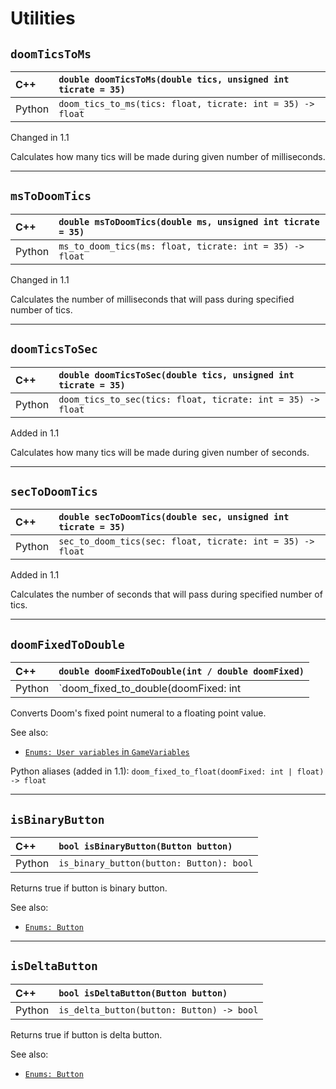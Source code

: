 # Utilities


## `doomTicsToMs`

| C++    | `double doomTicsToMs(double tics, unsigned int ticrate = 35)` |
| :--    | :--                                                           |
| Python | `doom_tics_to_ms(tics: float, ticrate: int = 35) -> float`    |

Changed in 1.1

Calculates how many tics will be made during given number of milliseconds.


---
## `msToDoomTics`

| C++    | `double msToDoomTics(double ms, unsigned int ticrate = 35)` |
| :--    | :--                                                         |
| Python | `ms_to_doom_tics(ms: float, ticrate: int = 35) -> float`    |

Changed in 1.1

Calculates the number of milliseconds that will pass during specified number of tics.


---
## `doomTicsToSec`

| C++    | `double doomTicsToSec(double tics, unsigned int ticrate = 35)` |
| :--    | :--                                                            |
| Python | `doom_tics_to_sec(tics: float, ticrate: int = 35) -> float`    |

Added in 1.1

Calculates how many tics will be made during given number of seconds.


---
## `secToDoomTics`

| C++    | `double secToDoomTics(double sec, unsigned int ticrate = 35)` |
| :--    | :--                                                           |
| Python | `sec_to_doom_tics(sec: float, ticrate: int = 35) -> float`    |

Added in 1.1

Calculates the number of seconds that will pass during specified number of tics.


---
## `doomFixedToDouble`

| C++    | `double doomFixedToDouble(int / double doomFixed)`      |
| :--    | :--                                                     |
| Python | `doom_fixed_to_double(doomFixed: int | float) -> float` |

Converts Doom's fixed point numeral to a floating point value.

See also:
- [`Enums: User variables` in `GameVariables`](./enums.md#user-acs-variables)

Python aliases (added in 1.1): `doom_fixed_to_float(doomFixed: int | float) -> float`


---
## `isBinaryButton`

| C++    | `bool isBinaryButton(Button button)`     |
| :--    | :--                                      |
| Python | `is_binary_button(button: Button): bool` |

Returns true if button is binary button.

See also:
- [`Enums: Button`](./enums.md#button)


---
## `isDeltaButton`

| C++    | `bool isDeltaButton(Button button)`       |
| :--    | :--                                       |
| Python | `is_delta_button(button: Button) -> bool` |

Returns true if button is delta button.

See also:
- [`Enums: Button`](./enums.md#button)
